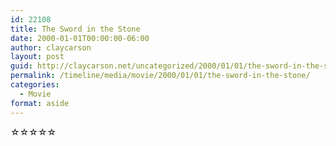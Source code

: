 ```yaml
---
id: 22108
title: The Sword in the Stone
date: 2000-01-01T00:00:00-06:00
author: claycarson
layout: post
guid: http://claycarson.net/uncategorized/2000/01/01/the-sword-in-the-stone/
permalink: /timeline/media/movie/2000/01/01/the-sword-in-the-stone/
categories:
  - Movie
format: aside
---
```

<div class="media-details"></div>

<div class="media-creator"></div>

<div class="media-rating">☆☆☆☆☆</div>